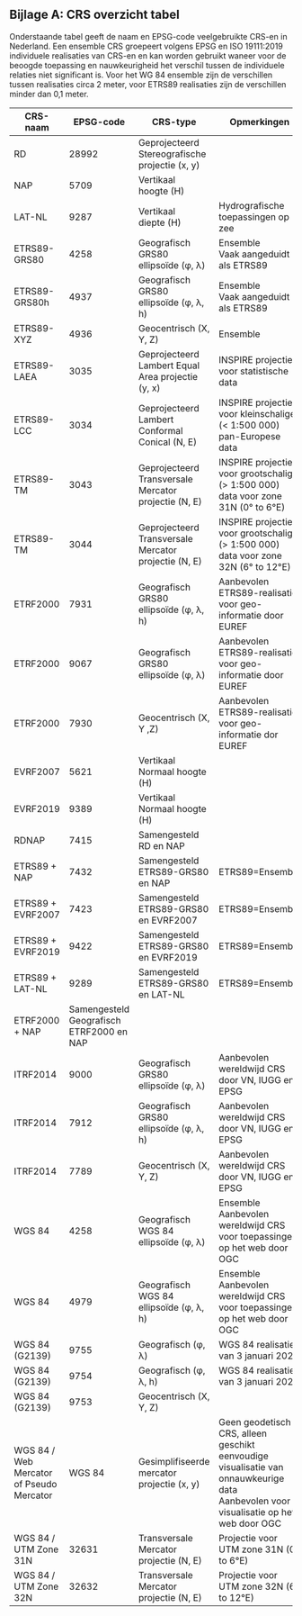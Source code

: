 ## Bijlage A: CRS overzicht tabel

Onderstaande tabel geeft de naam en EPSG-code veelgebruikte CRS-en in Nederland. Een ensemble CRS groepeert volgens EPSG en ISO 19111:2019 individuele realisaties van CRS-en en kan worden gebruikt waneer voor de beoogde toepassing en nauwkeurigheid het verschil tussen de individuele relaties niet significant is. Voor het WG 84 ensemble zijn de verschillen tussen realisaties circa 2 meter, voor ETRS89 realisaties zijn de verschillen minder dan 0,1 meter.

|CRS-naam|EPSG-code            |CRS-type          | Opmerkingen|
|--------|---------------------|------------------|------|
|RD|28992|Geprojecteerd<br>Stereografische projectie (x, y)|
|NAP|5709|Vertikaal<br>hoogte (H)||
|LAT-NL|9287|Vertikaal<br>diepte (H)|Hydrografische toepassingen op zee|
|ETRS89-GRS80|4258|Geografisch<br>GRS80 ellipsoïde (&phi;, &lambda;)|Ensemble<br>Vaak aangeduidt als ETRS89|
|ETRS89-GRS80h|4937|Geografisch<br>GRS80 ellipsoïde (&phi;, &lambda;, h)|Ensemble<br>Vaak aangeduidt als ETRS89|
|ETRS89-XYZ|4936|Geocentrisch (X, Y, Z)|Ensemble|
|ETRS89-LAEA|3035|Geprojecteerd<br>Lambert Equal Area projectie (y, x)|INSPIRE projectie voor statistische data|
|ETRS89-LCC|3034|Geprojecteerd<br>Lambert Conformal Conical (N, E)|INSPIRE projectie voor kleinschalige (< 1:500 000) pan-Europese data|
|ETRS89-TM|3043|Geprojecteerd<br>Transversale Mercator projectie (N, E)|INSPIRE projectie voor grootschalige (> 1:500 000) data voor zone 31N (0° to 6°E) |
|ETRS89-TM|3044|Geprojecteerd<br>Transversale Mercator projectie (N, E)|INSPIRE projectie voor grootschalige (> 1:500 000) data voor zone 32N (6° to 12°E) |
|ETRF2000|7931|Geografisch<br>GRS80 ellipsoïde (&phi;, &lambda;, h)|Aanbevolen ETRS89-realisatie voor geo-informatie door EUREF|
|ETRF2000|9067|Geografisch<br>GRS80 ellipsoïde (&phi;, &lambda;)|Aanbevolen ETRS89-realisatie voor geo-informatie door EUREF|
|ETRF2000|7930|Geocentrisch (X, Y ,Z)|Aanbevolen ETRS89-realisatie voor geo-informatie dor EUREF|
|EVRF2007|5621|Vertikaal<br>Normaal hoogte (H)||
|EVRF2019|9389|Vertikaal<br>Normaal hoogte (H)||
|RDNAP|7415|Samengesteld<br>RD en NAP||
|ETRS89 + NAP|7432|Samengesteld<br>ETRS89-GRS80 en NAP|ETRS89=Ensemble|
|ETRS89 + EVRF2007|7423|Samengesteld<br>ETRS89-GRS80 en EVRF2007|ETRS89=Ensemble|
|ETRS89 + EVRF2019|9422|Samengesteld<br>ETRS89-GRS80 en EVRF2019|ETRS89=Ensemble|
|ETRS89 + LAT-NL|9289|Samengesteld<br>ETRS89-GRS80 en LAT-NL|ETRS89=Ensemble|
|ETRF2000 + NAP|Samengesteld<br>Geografisch ETRF2000 en NAP||
|ITRF2014|9000|Geografisch<br>GRS80 ellipsoïde  (&phi;, &lambda;)|Aanbevolen wereldwijd CRS door VN, IUGG en EPSG|
|ITRF2014|7912|Geografisch<br>GRS80 ellipsoïde  (&phi;, &lambda;, h)|Aanbevolen wereldwijd CRS door VN, IUGG en EPSG|
|ITRF2014|7789|Geocentrisch (X, Y, Z)|Aanbevolen wereldwijd CRS door VN, IUGG en EPSG|
|WGS 84|4258|Geografisch<br>WGS 84 ellipsoïde (&phi;, &lambda;)|Ensemble<br>Aanbevolen wereldwijd CRS voor toepassingen op het web door OGC|
|WGS 84|4979|Geografisch<br>WGS 84 ellipsoïde  (&phi;, &lambda;, h)|Ensemble<br>Aanbevolen wereldwijd CRS voor toepassingen op het web door OGC|
|WGS 84 (G2139)|9755|Geografisch (&phi;, &lambda;)|WGS 84 realisatie van 3 januari 2021|
|WGS 84 (G2139)|9754|Geografisch (&phi;, &lambda;, h)|WGS 84 realisatie van 3 januari 2021|
|WGS 84 (G2139)|9753|Geocentrisch (X, Y, Z)|||WGS 84 realisatie van 3 januari 2021|
|WGS 84 / Web Mercator of Pseudo Mercator|WGS 84|Gesimplifiseerde mercator projectie (x, y)|Geen geodetisch CRS, alleen geschikt eenvoudige visualisatie van onnauwkeurige data<br>Aanbevolen voor visualisatie op het web door OGC|
|WGS 84 / UTM Zone 31N|32631|Transversale Mercator projectie (N, E)|Projectie voor UTM zone 31N (0° to 6°E)|
|WGS 84 / UTM Zone 32N|32632|Transversale Mercator projectie (N, E)|Projectie voor UTM zone 32N (6° to 12°E)|
